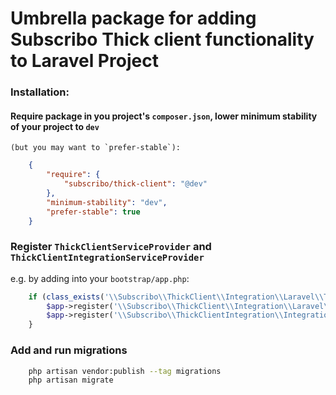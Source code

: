 # Umbrella package for adding Subscribo Thick client functionality to Laravel Project

### Installation:

#### Require package in you project's `composer.json`, lower minimum stability of your project to `dev`
    (but you may want to `prefer-stable`):

```json
    {
        "require": {
            "subscribo/thick-client": "@dev"
        },
        "minimum-stability": "dev",
        "prefer-stable": true
    }
```

### Register `ThickClientServiceProvider` and `ThickClientIntegrationServiceProvider`

e.g. by adding into your `bootstrap/app.php`:

```php
    if (class_exists('\\Subscribo\\ThickClient\\Integration\\Laravel\\ThickClientServiceProvider')) {
        $app->register('\\Subscribo\\ThickClient\\Integration\\Laravel\\ThickClientServiceProvider');
        $app->register('\\Subscribo\\ThickClientIntegration\\Integration\\Laravel\\ThickClientIntegrationServiceProvider');
    }
```

### Add and run migrations

```sh
    php artisan vendor:publish --tag migrations
    php artisan migrate
```
